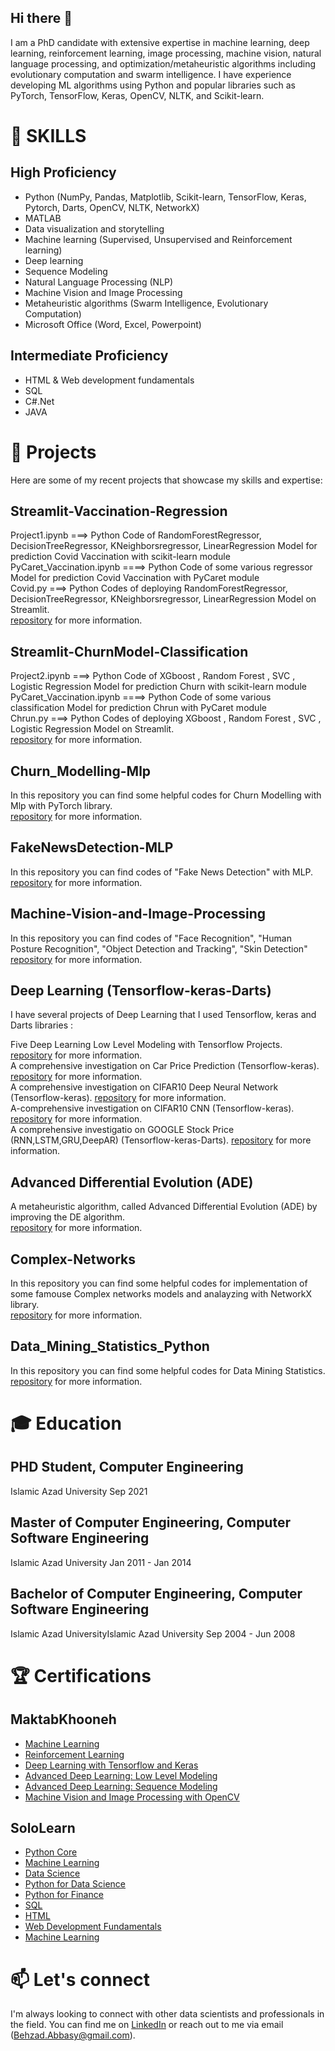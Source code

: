 ## Hi there 👋

I am a PhD candidate with extensive expertise in machine learning, deep learning, reinforcement learning, image processing, machine vision, natural language processing, and optimization/metaheuristic algorithms including evolutionary computation and swarm intelligence. I have experience developing ML algorithms using Python and popular libraries such as PyTorch, TensorFlow, Keras, OpenCV, NLTK, and Scikit-learn.


# 🔭 SKILLS
## High Proficiency
* Python (NumPy, Pandas, Matplotlib, Scikit-learn, TensorFlow, Keras, Pytorch, Darts, OpenCV, NLTK, NetworkX) 
* MATLAB
* Data visualization and storytelling
* Machine learning (Supervised, Unsupervised and Reinforcement learning)
* Deep learning
* Sequence Modeling 
* Natural Language Processing (NLP)
* Machine Vision and Image Processing
* Metaheuristic algorithms (Swarm Intelligence, Evolutionary Computation)
* Microsoft Office (Word, Excel, Powerpoint)
## Intermediate Proficiency
* HTML & Web development fundamentals
* SQL
* C#.Net
* JAVA

# 🌱 Projects
Here are some of my recent projects that showcase my skills and expertise:

## Streamlit-Vaccination-Regression
Project1.ipynb ===> Python Code of RandomForestRegressor, DecisionTreeRegressor, KNeighborsregressor, LinearRegression Model for prediction Covid Vaccination with scikit-learn module  
PyCaret_Vaccination.ipynb ====> Python Code of some various regressor Model for prediction Covid Vaccination with PyCaret module  
Covid.py ===> Python Codes of deploying RandomForestRegressor, DecisionTreeRegressor, KNeighborsregressor, LinearRegression Model on Streamlit.  
[repository](https://github.com/iamBehzad/Streamlit-Vaccination-Regression) for more information.

## Streamlit-ChurnModel-Classification
Project2.ipynb ===> Python Code of XGboost , Random Forest , SVC , Logistic Regression Model for prediction Churn with scikit-learn module  
PyCaret_Vaccination.ipynb ====> Python Code of some various classification Model for prediction Chrun with PyCaret module  
Chrun.py ===> Python Codes of deploying XGboost , Random Forest , SVC , Logistic Regression Model on Streamlit.  
[repository](https://github.com/iamBehzad/Streamlit-ChurnModel-Classification) for more information.

## Churn_Modelling-Mlp
In this repository you can find some helpful codes for Churn Modelling with Mlp with PyTorch library.  
[repository](https://github.com/iamBehzad/Churn_Modelling-Mlp) for more information.

## FakeNewsDetection-MLP
In this repository you can find codes of "Fake News Detection" with MLP.  
[repository](https://github.com/iamBehzad/FakeNewsDetection-MLP) for more information.

## Machine-Vision-and-Image-Processing
In this repository you can find codes of "Face Recognition", "Human Posture Recognition", "Object Detection and Tracking", "Skin Detection"
[repository](https://github.com/iamBehzad/Machin-Vision-and-Image-Processing) for more information.

## Deep Learning (Tensorflow-keras-Darts)
I have several projects of Deep Learning that I used Tensorflow, keras and Darts libraries :

Five Deep Learning Low Level Modeling with Tensorflow Projects. [repository](https://github.com/iamBehzad/Five-Deep-Learning-Low-Level-Modeling-with-Tensorflow-Projects) for more information.  
A comprehensive investigation on Car Price Prediction (Tensorflow-keras). [repository](https://github.com/iamBehzad/A-comprehensive-investigation-on-Car-Price-Prediction-Tensorflow-keras) for more information.  
A comprehensive investigation on CIFAR10 Deep Neural Network (Tensorflow-keras). [repository](https://github.com/iamBehzad/A-comprehensive-investigation-on-CIFAR10-Deep-Neural-Network-Tensorflow-keras) for more information.  
A-comprehensive investigation on CIFAR10 CNN (Tensorflow-keras). [repository](https://github.com/iamBehzad/A-comprehensive-investigation-on-CIFAR10-CNN-Tensorflow-keras) for more information.  
A comprehensive investigatio on GOOGLE Stock Price (RNN,LSTM,GRU,DeepAR) (Tensorflow-keras-Darts). [repository](https://github.com/iamBehzad/A-comprehensive-investigatio-on-GOOGLE-Stock-Price-RNN-LSTM-GRU-DeepAR-Tensorflow-keras-Darts-) for more information.  

## Advanced Differential Evolution (ADE)
A metaheuristic algorithm, called Advanced Differential Evolution (ADE) by improving the DE algorithm.  
[repository](https://github.com/iamBehzad/Advanced-Differential-Evolution) for more information.

## Complex-Networks
In this repository you can find some helpful codes for implementation of some famouse Complex networks models and analayzing with NetworkX library.  
[repository](https://github.com/iamBehzad/Complex-Networks) for more information.

## Data_Mining_Statistics_Python
In this repository you can find some helpful codes for Data Mining Statistics.  
[repository](https://github.com/iamBehzad/Data_Mining_Statistics_Python) for more information.

# 🎓 Education

## PHD Student, Computer Engineering
Islamic Azad University
Sep 2021

## Master of Computer Engineering, Computer Software Engineering
Islamic Azad University
Jan 2011 - Jan 2014

## Bachelor of Computer Engineering, Computer Software Engineering
Islamic Azad UniversityIslamic Azad University
Sep 2004 - Jun 2008

# 🏆 Certifications

## MaktabKhooneh
* [Machine Learning](https://maktabkhooneh.org/certificates/MK-BNYKXY/)
* [Reinforcement Learning](https://maktabkhooneh.org/certificates/MK-3R7BQW/)
* [Deep Learning with Tensorflow and Keras](https://maktabkhooneh.org/certificates/MK-K1NCSR/)
* [Advanced Deep Learning: Low Level Modeling](https://maktabkhooneh.org/certificates/MK-QGQ26A/)
* [Advanced Deep Learning: Sequence Modeling](https://maktabkhooneh.org/certificates/MK-BNYKXY/)
* [Machine Vision and Image Processing with OpenCV](https://maktabkhooneh.org/certificates/MK-DBKW9I/)

## SoloLearn
* [Python Core](https://www.sololearn.com/certificates/CT-UQZFGFWB)
* [Machine Learning](https://www.sololearn.com/certificates/CT-SF2JAZIU)
* [Data Science](https://www.sololearn.com/certificates/CT-APOA2MF9)
* [Python for Data Science](https://www.sololearn.com/certificates/CT-MERFRDFE)
* [Python for Finance](https://www.sololearn.com/certificates/CT-KSLLGBSA)
* [SQL](https://www.sololearn.com/certificates/CT-SNR61YMC)
* [HTML](https://www.sololearn.com/certificates/CT-LQBXPERO)
* [Web Development Fundamentals](https://www.sololearn.com/certificates/CT-QSGHLXV4)
* [Machine Learning](https://www.sololearn.com/certificates/CT-SF2JAZIU)


# 📫 Let's connect
I'm always looking to connect with other data scientists and professionals in the field. You can find me on [LinkedIn](https://www.linkedin.com/in/behzad-abbasi-76b966212/) or reach out to me via email (Behzad.Abbasy@gmail.com).
